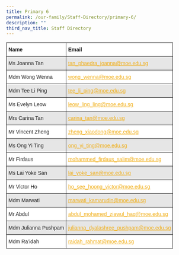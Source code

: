 ```yaml
---
title: Primary 6
permalink: /our-family/Staff-Directory/primary-6/
description: ""
third_nav_title: Staff Directory
---
```

<style type="text/css">
.tg  {border-collapse:collapse;border-spacing:0;}
.tg td{border-color:black;border-style:solid;border-width:1px;font-family:Arial, sans-serif;font-size:14px;
  overflow:hidden;padding:10px 5px;word-break:normal;}
.tg th{border-color:black;border-style:solid;border-width:1px;font-family:Arial, sans-serif;font-size:14px;
  font-weight:normal;overflow:hidden;padding:10px 5px;word-break:normal;}
.tg .tg-l2bf{background-color:#FFF;color:#222;font-weight:bold;text-align:left;vertical-align:top}
.tg .tg-h5mn{background-color:#E6E6E6;color:#222;text-align:left;vertical-align:middle}
.tg .tg-y5j8{background-color:#FFF;color:#F1AE16;text-align:left;text-decoration:underline;vertical-align:top}
.tg .tg-al0j{background-color:#E6E6E6;color:#F1AE16;text-align:left;text-decoration:underline;vertical-align:top}
.tg .tg-1ppo{background-color:#FFF;color:#222;text-align:left;vertical-align:middle}
</style>
<table class="tg">
<thead>
  <tr>
    <th class="tg-l2bf"><span style="font-weight:bold">Name</span></th>
    <th class="tg-l2bf"><span style="font-weight:bold">Email</span></th>
  </tr>
</thead>
<tbody>
  <tr>
    <td class="tg-h5mn">Ms Joanna Tan</td>
    <td class="tg-al0j"><a href="mailto:tan_phaedra_joanna@moe.edu.sg"><span style="text-decoration:underline;color:#F1AE16;background-color:transparent">tan_phaedra_joanna@moe.edu.sg</span></a></td>
  </tr>
  <tr>
    <td class="tg-1ppo">Mdm Wong Wenna</td>
    <td class="tg-y5j8"><a href="mailto:wong_wenna@moe.edu.sg"><span style="text-decoration:underline;color:#F1AE16;background-color:transparent">wong_wenna@moe.edu.sg</span></a></td>
  </tr>
  <tr>
    <td class="tg-h5mn">Mdm Tee Li Ping</td>
    <td class="tg-al0j"><a href="mailto:tee_li_ping@moe.edu.sg"><span style="text-decoration:underline;color:#F1AE16;background-color:transparent">tee_li_ping@moe.edu.sg</span></a></td>
  </tr>
  <tr>
    <td class="tg-1ppo">Ms Evelyn Leow</td>
    <td class="tg-y5j8"><a href="mailto:leow_ling_ling@moe.edu.sg"><span style="text-decoration:underline;color:#F1AE16;background-color:transparent">leow_ling_ling@moe.edu.sg</span></a></td>
  </tr>
  <tr>
    <td class="tg-h5mn">Mrs Carina Tan</td>
    <td class="tg-al0j"><a href="mailto:carina_tan@moe.edu.sg"><span style="text-decoration:underline;color:#F1AE16;background-color:transparent">carina_tan@moe.edu.sg</span></a></td>
  </tr>
  <tr>
    <td class="tg-1ppo">Mr Vincent Zheng</td>
    <td class="tg-y5j8"><a href="mailto:zheng_xiaodong@moe.edu.sg"><span style="text-decoration:underline;color:#F1AE16;background-color:transparent">zheng_xiaodong@moe.edu.sg</span></a></td>
  </tr>
  <tr>
    <td class="tg-h5mn">Ms Ong Yi Ting</td>
    <td class="tg-al0j"><a href="mailto:ong_yi_ting@moe.edu.sg"><span style="text-decoration:underline;color:#F1AE16;background-color:transparent">ong_yi_ting@moe.edu.sg</span></a></td>
  </tr>
  <tr>
    <td class="tg-1ppo">Mr Firdaus</td>
    <td class="tg-y5j8"><a href="mailto:mohammed_firdaus_salim@moe.edu.sg"><span style="text-decoration:underline;color:#F1AE16;background-color:transparent">mohammed_firdaus_salim@moe.edu.sg</span></a></td>
  </tr>
  <tr>
    <td class="tg-h5mn">Ms Lai Yoke San</td>
    <td class="tg-al0j"><a href="mailto:lai_yoke_san@moe.edu.sg"><span style="text-decoration:underline;color:#F1AE16;background-color:transparent">lai_yoke_san@moe.edu.sg</span></a></td>
  </tr>
  <tr>
    <td class="tg-1ppo">Mr Victor Ho</td>
    <td class="tg-y5j8"><a href="mailto:ho_see_hoong_victor@moe.edu.sg"><span style="text-decoration:underline;color:#F1AE16;background-color:transparent">ho_see_hoong_victor@moe.edu.sg</span></a></td>
  </tr>
  <tr>
    <td class="tg-h5mn">Mdm Marwati</td>
    <td class="tg-al0j"><a href="mailto:marwati_kamarudin@moe.edu.sg"><span style="text-decoration:underline;color:#F1AE16;background-color:transparent">marwati_kamarudin@moe.edu.sg</span></a></td>
  </tr>
  <tr>
    <td class="tg-1ppo">Mr Abdul</td>
    <td class="tg-y5j8"><a href="mailto:abdul_mohamed_ziawul_haq@moe.edu.sg"><span style="text-decoration:underline;color:#F1AE16;background-color:transparent">abdul_mohamed_ziawul_haq@moe.edu.sg</span></a></td>
  </tr>
  <tr>
    <td class="tg-h5mn">Mdm Julianna Pushpam</td>
    <td class="tg-al0j"><a href="mailto:julianna_dyalashree_pushpam@moe.edu.sg"><span style="text-decoration:underline;color:#F1AE16;background-color:transparent">julianna_dyalashree_pushpam@moe.edu.sg</span></a></td>
  </tr>
  <tr>
    <td class="tg-1ppo">Mdm Ra’idah</td>
    <td class="tg-y5j8"><a href="mailto:raidah_rahmat@moe.edu.sg"><span style="text-decoration:underline;color:#F1AE16;background-color:transparent">raidah_rahmat@moe.edu.sg</span></a></td>
  </tr>
</tbody>
</table>